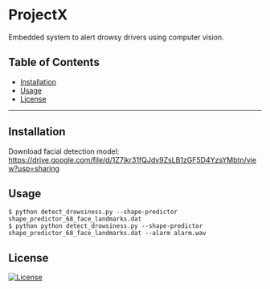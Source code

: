# ProjectX
Embedded system to alert drowsy drivers using computer vision.

## Table of Contents

- [Installation](#installation)
- [Usage](#usage)
- [License](#license)

---
## Installation

Download facial detection model:
https://drive.google.com/file/d/1Z7ikr31fQJdv9ZsLB1zGF5D4YzsYMbtn/view?usp=sharing

## Usage

```shell
$ python detect_drowsiness.py --shape-predictor shape_predictor_68_face_landmarks.dat
$ python python detect_drowsiness.py --shape-predictor shape_predictor_68_face_landmarks.dat --alarm alarm.wav
```

## License

[![License](http://img.shields.io/:license-mit-blue.svg?style=flat-square)](http://badges.mit-license.org)

